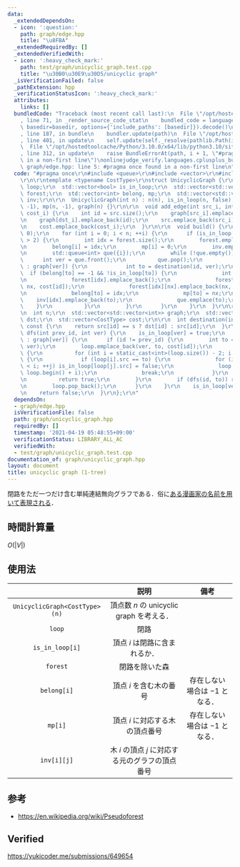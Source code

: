 ```yaml
---
data:
  _extendedDependsOn:
  - icon: ':question:'
    path: graph/edge.hpp
    title: "\u8FBA"
  _extendedRequiredBy: []
  _extendedVerifiedWith:
  - icon: ':heavy_check_mark:'
    path: test/graph/unicyclic_graph.test.cpp
    title: "\u30B0\u30E9\u30D5/unicyclic graph"
  _isVerificationFailed: false
  _pathExtension: hpp
  _verificationStatusIcon: ':heavy_check_mark:'
  attributes:
    links: []
  bundledCode: "Traceback (most recent call last):\n  File \"/opt/hostedtoolcache/Python/3.10.0/x64/lib/python3.10/site-packages/onlinejudge_verify/documentation/build.py\"\
    , line 71, in _render_source_code_stat\n    bundled_code = language.bundle(stat.path,\
    \ basedir=basedir, options={'include_paths': [basedir]}).decode()\n  File \"/opt/hostedtoolcache/Python/3.10.0/x64/lib/python3.10/site-packages/onlinejudge_verify/languages/cplusplus.py\"\
    , line 187, in bundle\n    bundler.update(path)\n  File \"/opt/hostedtoolcache/Python/3.10.0/x64/lib/python3.10/site-packages/onlinejudge_verify/languages/cplusplus_bundle.py\"\
    , line 401, in update\n    self.update(self._resolve(pathlib.Path(included), included_from=path))\n\
    \  File \"/opt/hostedtoolcache/Python/3.10.0/x64/lib/python3.10/site-packages/onlinejudge_verify/languages/cplusplus_bundle.py\"\
    , line 312, in update\n    raise BundleErrorAt(path, i + 1, \"#pragma once found\
    \ in a non-first line\")\nonlinejudge_verify.languages.cplusplus_bundle.BundleErrorAt:\
    \ graph/edge.hpp: line 5: #pragma once found in a non-first line\n"
  code: "#pragma once\r\n#include <queue>\r\n#include <vector>\r\n#include \"edge.hpp\"\
    \r\n\r\ntemplate <typename CostType>\r\nstruct UnicyclicGraph {\r\n  std::vector<Edge<CostType>>\
    \ loop;\r\n  std::vector<bool> is_in_loop;\r\n  std::vector<std::vector<std::vector<Edge<CostType>>>>\
    \ forest;\r\n  std::vector<int> belong, mp;\r\n  std::vector<std::vector<int>>\
    \ inv;\r\n\r\n  UnicyclicGraph(int n) : n(n), is_in_loop(n, false), belong(n,\
    \ -1), mp(n, -1), graph(n) {}\r\n\r\n  void add_edge(int src_i, int dst_i, CostType\
    \ cost_i) {\r\n    int id = src.size();\r\n    graph[src_i].emplace_back(id);\r\
    \n    graph[dst_i].emplace_back(id);\r\n    src.emplace_back(src_i);\r\n    dst.emplace_back(dst_i);\r\
    \n    cost.emplace_back(cost_i);\r\n  }\r\n\r\n  void build() {\r\n    dfs(-1,\
    \ 0);\r\n    for (int i = 0; i < n; ++i) {\r\n      if (is_in_loop[i] && graph[i].size()\
    \ > 2) {\r\n        int idx = forest.size();\r\n        forest.emplace_back(std::vector<std::vector<Edge<CostType>>>(1));\r\
    \n        belong[i] = idx;\r\n        mp[i] = 0;\r\n        inv.emplace_back(std::vector<int>{i});\r\
    \n        std::queue<int> que({i});\r\n        while (!que.empty()) {\r\n    \
    \      int ver = que.front();\r\n          que.pop();\r\n          for (int id\
    \ : graph[ver]) {\r\n            int to = destination(id, ver);\r\n          \
    \  if (belong[to] == -1 && !is_in_loop[to]) {\r\n              int nx = forest[idx].size();\r\
    \n              forest[idx].emplace_back();\r\n              forest[idx][mp[ver]].emplace_back(mp[ver],\
    \ nx, cost[id]);\r\n              forest[idx][nx].emplace_back(nx, mp[ver], cost[id]);\r\
    \n              belong[to] = idx;\r\n              mp[to] = nx;\r\n          \
    \    inv[idx].emplace_back(to);\r\n              que.emplace(to);\r\n        \
    \    }\r\n          }\r\n        }\r\n      }\r\n    }\r\n  }\r\n\r\nprivate:\r\
    \n  int n;\r\n  std::vector<std::vector<int>> graph;\r\n  std::vector<int> src,\
    \ dst;\r\n  std::vector<CostType> cost;\r\n\r\n  int destination(int id, int s)\
    \ const {\r\n    return src[id] == s ? dst[id] : src[id];\r\n  }\r\n\r\n  bool\
    \ dfs(int prev_id, int ver) {\r\n    is_in_loop[ver] = true;\r\n    for (int id\
    \ : graph[ver]) {\r\n      if (id != prev_id) {\r\n        int to = destination(id,\
    \ ver);\r\n        loop.emplace_back(ver, to, cost[id]);\r\n        if (is_in_loop[to])\
    \ {\r\n          for (int i = static_cast<int>(loop.size()) - 2; i >= 0; --i)\
    \ {\r\n            if (loop[i].src == to) {\r\n              for (int j = 0; j\
    \ < i; ++j) is_in_loop[loop[j].src] = false;\r\n              loop.erase(loop.begin(),\
    \ loop.begin() + i);\r\n              break;\r\n            }\r\n          }\r\
    \n          return true;\r\n        }\r\n        if (dfs(id, to)) return true;\r\
    \n        loop.pop_back();\r\n      }\r\n    }\r\n    is_in_loop[ver] = false;\r\
    \n    return false;\r\n  }\r\n};\r\n"
  dependsOn:
  - graph/edge.hpp
  isVerificationFile: false
  path: graph/unicyclic_graph.hpp
  requiredBy: []
  timestamp: '2021-04-19 05:48:55+09:00'
  verificationStatus: LIBRARY_ALL_AC
  verifiedWith:
  - test/graph/unicyclic_graph.test.cpp
documentation_of: graph/unicyclic_graph.hpp
layout: document
title: unicyclic graph (1-tree)
---
```


閉路をただ一つだけ含む単純連結無向グラフである．俗に[ある漫画家の名前を用いて表現される](https://twitter.com/chokudai/status/772440823170379776)．


## 時間計算量

$O(\lvert V \rvert)$


## 使用法

||説明|備考|
|:--:|:--:|:--:|
|`UnicyclicGraph<CostType>(n)`|頂点数 $n$ の unicyclic graph を考える．||
|`loop`|閉路||
|`is_in_loop[i]`|頂点 $i$ は閉路に含まれるか．||
|`forest`|閉路を除いた森||
|`belong[i]`|頂点 $i$ を含む木の番号|存在しない場合は $-1$ となる．|
|`mp[i]`|頂点 $i$ に対応する木の頂点番号|存在しない場合は $-1$ となる．|
|`inv[i][j]`|木 $i$ の頂点 $j$ に対応する元のグラフの頂点番号||


## 参考

- https://en.wikipedia.org/wiki/Pseudoforest


## Verified

https://yukicoder.me/submissions/649654
